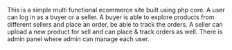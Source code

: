 This is a simple multi functional ecommerce site built using php core.
A user can log in as a buyer or a seller. A buyer is able to explore products from different sellers and place an order, be able to track the orders. 
A seller can upload a new product for sell and can place & track orders as well.
There is admin panel where admin can manage each user.
